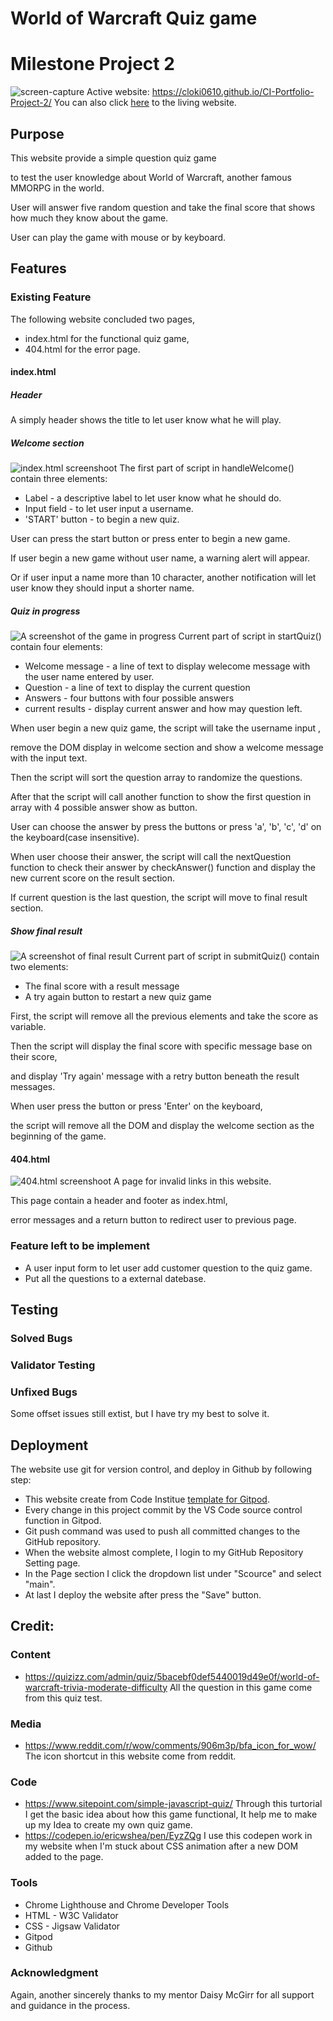 # World of Warcraft Quiz game
# Milestone Project 2
![screen-capture](readme-img/screenshot_sc.png)
Active website: https://cloki0610.github.io/CI-Portfolio-Project-2/
You can also click [here](https://cloki0610.github.io/CI-Portfolio-Project-2/) to the living website.
## **Purpose**
This website provide a simple question quiz game 

to test the user knowledge about World of Warcraft, another famous MMORPG in the world.

User will answer five random question and take the final score that shows how much they know about the game.

User can play the game with mouse or by keyboard.
## **Features**
### **Existing Feature**
The following website concluded two pages, 
* index.html for the functional quiz game,
* 404.html for the error page.
#### **index.html**
##### **Header**
A simply header shows the title to let user know what he will play.
##### **Welcome section**
![index.html screenshoot](readme-img/index_sc.png)
The first part of script in handleWelcome() contain three elements:
* Label - a descriptive label to let user know what he should do.
* Input field  - to let user input a username.
* 'START' button -  to begin a new quiz.

User can press the start button or press enter to begin a new game.

If user begin a new game without user name, a warning alert will appear.

Or if user input a name more than 10 character, another notification will let user know they should input a shorter name.
##### **Quiz in progress**
![A screenshot of the game in progress](readme-img/inprogress_sc.png)
Current part of script in startQuiz() contain four elements:
* Welcome message - a line of text to display welecome message with the user name entered by user.
* Question - a line of text to display the current question
* Answers - four buttons with four possible answers 
* current results - display current answer and how may question left.

When user begin a new quiz game, the script will take the username input , 

remove the DOM display in welcome section and show a welcome message with the input text.

Then the script will sort the question array to randomize the questions.

After that the script will call another function to show the first question in array with 4 possible answer show as button.

User can choose the answer by press the buttons or press 'a', 'b', 'c', 'd' on the keyboard(case insensitive).

When user choose their answer, the script will call the nextQuestion function to check their answer by checkAnswer() function and display the new current score on the result section.

If current question is the last question, the script will move to final result section.
##### **Show final result**
![A screenshot of final result](readme-img/result_sc.png)
Current part of script in submitQuiz() contain two elements:
* The final score with a result message
* A try again button to restart a new quiz game

First, the script will remove all the previous elements and take the score as variable.

Then the script will display the final score with specific message base on their score,

and display 'Try again' message with a retry button beneath the result messages.

When user press the button or press 'Enter' on the keyboard,

the script will remove all the DOM and display the welcome section as the beginning of the game.
#### **404.html**
![404.html screenshoot](readme-img/404_sc.png)
A page for invalid links in this website.

This page contain a header and footer as index.html,

error messages and a return button to redirect user to previous page.

### **Feature left to be implement**
* A user input form to let user add customer question to the quiz game.
* Put all the questions to a external datebase.

## **Testing**
### **Solved Bugs**
### **Validator Testing**
### **Unfixed Bugs**
Some offset issues still extist, but I have try my best to solve it.

## **Deployment**
The website use git for version control, and deploy in Github by following step:

* This website create from Code Institue [template for Gitpod](https://github.com/Code-Institute-Org/gitpod-full-template).
* Every change in this project commit by the VS Code source control function in Gitpod.
* Git push command was used to push all committed changes to the GitHub repository.
* When the website almost complete, I login to my GitHub Repository Setting page.
* In the Page section I click the dropdown list under "Scource" and select "main".
* At last I deploy the website after press the "Save" button.

## **Credit:**
### **Content**
* https://quizizz.com/admin/quiz/5bacebf0def5440019d49e0f/world-of-warcraft-trivia-moderate-difficulty
All the question in this game come from this quiz test.
### **Media**
* https://www.reddit.com/r/wow/comments/906m3p/bfa_icon_for_wow/
The icon shortcut in this website come from reddit.
### **Code**
* https://www.sitepoint.com/simple-javascript-quiz/
Through this turtorial I get the basic idea about how this game functional,
It help me to make up my Idea to create my own quiz game.
* https://codepen.io/ericwshea/pen/EyzZQg
I use this codepen work in my website when I'm stuck about CSS animation after a new DOM added to the page.
### **Tools**
* Chrome Lighthouse and Chrome Developer Tools
* HTML - W3C Validator
* CSS - Jigsaw Validator
* Gitpod
* Github

### **Acknowledgment**
Again, another sincerely thanks to my mentor Daisy McGirr for all support and guidance in the process.